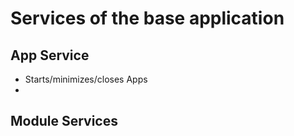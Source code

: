 # Services of the base application

## App Service
 - Starts/minimizes/closes Apps
 - 

## Module Services
